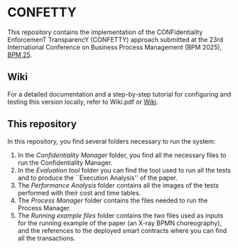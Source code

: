# CONFETTY

This repository contains the implementation of the CONFidentiality EnforcemenT TransparencY (CONFETTY) approach submitted at the 23rd International Conference on Business Process Management (BPM 2025), [BPM 25]([https://www.bpm2025seville.org/]).

## Wiki
For a detailed documentation and a step-by-step tutorial for configuring and testing this version locally, refer to Wiki.pdf or [Wiki](https://github.com/apwbs/CONFETTY/wiki).

## This repository
In this repository, you find several folders necessary to run the system:
1. In the *Confidentiality Manager* folder, you find all the necessary files to run the Confidentiality Manager.
2. In the *Evaluation tool* folder you can find the tool used to run all the tests and to produce the ``Execution Analysis'' of the paper.
3. The *Performance Analysis* folder contains all the images of the tests performed with their cost and time tables.
4. The *Process Manager* folder contains the files needed to run the Process Manager.
5. The *Running example files* folder contains the two files used as inputs for the running example of the paper (an X-ray BPMN choreography), and the references to the deployed smart contracts where you can find all the transactions.

